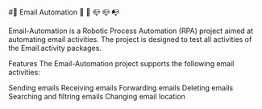#🤖 Email Automation 	📧 	📧 📪 📪 📭

Email-Automation is a Robotic Process Automation (RPA) project aimed at automating email activities. The project is designed to test all activities of the Email.activity packages.

Features
The Email-Automation project supports the following email activities:

Sending emails
Receiving emails
Forwarding emails
Deleting  emails
Searching and filtring emails
Changing email location
